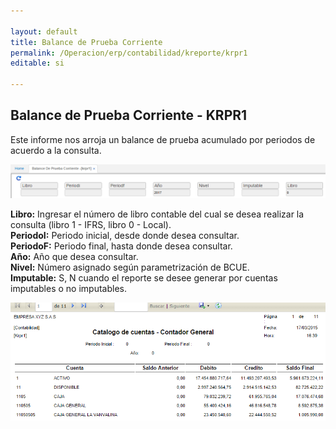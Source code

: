 ```yaml
---

layout: default
title: Balance de Prueba Corriente
permalink: /Operacion/erp/contabilidad/kreporte/krpr1
editable: si

---
```


## Balance de Prueba Corriente - KRPR1

Este informe nos arroja un balance de prueba acumulado por periodos de acuerdo a la consulta.  

![](KRPR11.png)

**Libro:** Ingresar el número de libro contable del cual se desea realizar la consulta (libro 1 - IFRS, libro 0 - Local).  
**PeriodoI:** Periodo inicial, desde donde desea consultar.  
**PeriodoF:** Periodo final, hasta donde desea consultar.  
**Año:** Año que desea consultar.  
**Nivel:** Número asignado según parametrización de BCUE.  
**Imputable:** S, N cuando el reporte se desee generar por cuentas imputables o no imputables.  


![](KRPR22.png)








